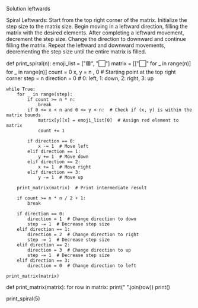Solution leftwards

Spiral Leftwards:
Start from the top right corner of the matrix.
Initialize the step size to the matrix size.
Begin moving in a leftward direction, filling the matrix with the desired elements.
After completing a leftward movement, decrement the step size.
Change the direction to downward and continue filling the matrix.
Repeat the leftward and downward movements, decrementing the step size until the entire matrix is filled.


def print_spiral(n):
    emoji_list = ["🟥", "⬜"]
    matrix = [["⬜" for _ in range(n)] for _ in range(n)]
    count = 0
    x, y = n , 0  # Starting point at the top right corner
    step = n
    direction = 0  # 0: left, 1: down, 2: right, 3: up

    while True:
        for _ in range(step):
            if count >= n * n:
                break
            if 0 <= x < n and 0 <= y < n:  # Check if (x, y) is within the matrix bounds
                matrix[y][x] = emoji_list[0]  # Assign red element to matrix
                count += 1

            if direction == 0:
                x -= 1  # Move left
            elif direction == 1:
                y += 1  # Move down
            elif direction == 2:
                x += 1  # Move right
            elif direction == 3:
                y -= 1  # Move up

        print_matrix(matrix)  # Print intermediate result

        if count >= n * n / 2 + 1:
            break

        if direction == 0:
            direction = 1  # Change direction to down
            step -= 1  # Decrease step size
        elif direction == 1:
            direction = 2  # Change direction to right
            step -= 1  # Decrease step size
        elif direction == 2:
            direction = 3  # Change direction to up
            step -= 1  # Decrease step size
        elif direction == 3:
            direction = 0  # Change direction to left

    print_matrix(matrix)


def print_matrix(matrix):
    for row in matrix:
        print(" ".join(row))
    print()


print_spiral(5)
